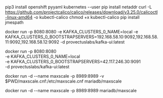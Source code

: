 pip3 install openshift pyyaml kubernetes --user
pip install netaddr
curl -L https://github.com/projectcalico/calico/releases/download/v3.25.0/calicoctl-linux-amd64 -o kubectl-calico
chmod +x kubectl-calico
pip install jmespath



docker run -p 8080:8080 -e KAFKA_CLUSTERS_0_NAME=local -e KAFKA_CLUSTERS_0_BOOTSTRAPSERVERS=192.168.58.10:9092,192.168.58.11:9092,192.168.58.12:9092 -d provectuslabs/kafka-ui:latest



docker run -p 8080:8080 \
	-e KAFKA_CLUSTERS_0_NAME=local \
	-e KAFKA_CLUSTERS_0_BOOTSTRAPSERVERS=42.117.246.30:9091 \
	-d provectuslabs/kafka-ui:latest


docker run -d  --name maxscale    -p 8989:8989  -v $PWD/maxscale.cnf:/etc/maxscale.cnf  mariadb/maxscale

docker run -d  --name maxscale    -p 8989:8989    mariadb/maxscale